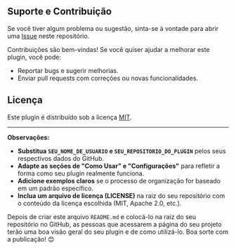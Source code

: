 ## Suporte e Contribuição

Se você tiver algum problema ou sugestão, sinta-se à vontade para abrir uma [Issue](https://github.com/SEU_NOME_DE_USUARIO/SEU_REPOSITORIO_DO_PLUGIN/issues) neste repositório.

Contribuições são bem-vindas! Se você quiser ajudar a melhorar este plugin, você pode:

* Reportar bugs e sugerir melhorias.
* Enviar pull requests com correções ou novas funcionalidades.

## Licença

Este plugin é distribuído sob a licença [MIT](https://github.com/SEU_NOME_DE_USUARIO/SEU_REPOSITORIO_DO_PLUGIN/blob/main/LICENSE).

---

**Observações:**

* **Substitua `SEU_NOME_DE_USUARIO` e `SEU_REPOSITORIO_DO_PLUGIN`** pelos seus respectivos dados do GitHub.
* **Adapte as seções de "Como Usar" e "Configurações"** para refletir a forma como seu plugin realmente funciona.
* **Adicione exemplos claros** se o processo de organização for baseado em um padrão específico.
* **Inclua um arquivo de licença (LICENSE)** na raiz do seu repositório com o conteúdo da licença escolhida (MIT, Apache 2.0, etc.).

Depois de criar este arquivo `README.md` e colocá-lo na raiz do seu repositório no GitHub, as pessoas que acessarem a página do seu projeto terão uma boa visão geral do seu plugin e de como utilizá-lo. Boa sorte com a publicação! 😊